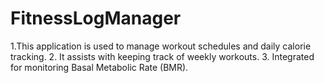 # FitnessLogManager
1.This application is used to manage workout schedules and daily calorie tracking.
2. It assists with keeping track of weekly workouts.
3. Integrated for monitoring Basal Metabolic Rate (BMR).
